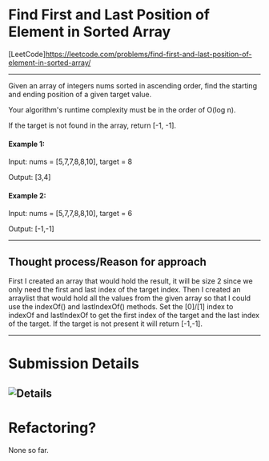 # Find First and Last Position of Element in Sorted Array
[LeetCode]https://leetcode.com/problems/find-first-and-last-position-of-element-in-sorted-array/

---
Given an array of integers nums sorted in ascending order, find the starting and ending position of a given target value.

Your algorithm's runtime complexity must be in the order of O(log n).

If the target is not found in the array, return [-1, -1].

#### Example 1:

Input: nums = [5,7,7,8,8,10], target = 8

Output: [3,4]
#### Example 2:
Input: nums = [5,7,7,8,8,10], target = 6

Output: [-1,-1]

---

## Thought process/Reason for approach
First I created an array that would hold the result, it will be size 2 since we only need the first and last index of the target index. Then I created an arraylist that would hold all the values from the given array so that I could use the indexOf() and lastIndexOf() methods. Set the [0]/[1] index to indexOf and lastIndexOf to get the first index of the target and the last index of the target. If the target is not present it will return [-1,-1]. 

---
# Submission Details
![Details]()
---
# Refactoring?
None so far.